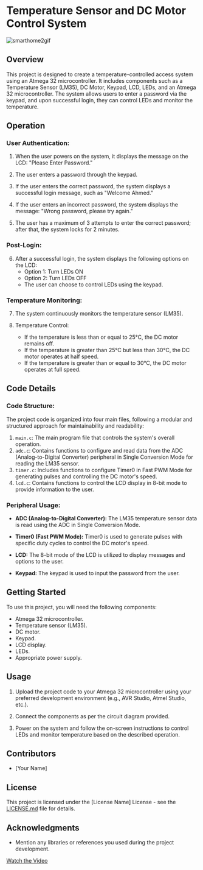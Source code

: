 # Temperature Sensor and DC Motor Control System


![smarthome2gif](https://github.com/HashimAbdulaziz/AVR_Projects/assets/88584784/9318dac0-4921-4858-9f0a-768bee311ac7)

## Overview

This project is designed to create a temperature-controlled access system using an Atmega 32 microcontroller. It includes components such as a Temperature Sensor (LM35), DC Motor, Keypad, LCD, LEDs, and an Atmega 32 microcontroller. The system allows users to enter a password via the keypad, and upon successful login, they can control LEDs and monitor the temperature.

## Operation

### User Authentication:

1. When the user powers on the system, it displays the message on the LCD: "Please Enter Password."

2. The user enters a password through the keypad.

3. If the user enters the correct password, the system displays a successful login message, such as "Welcome Ahmed."

4. If the user enters an incorrect password, the system displays the message: "Wrong password, please try again."

5. The user has a maximum of 3 attempts to enter the correct password; after that, the system locks for 2 minutes.

### Post-Login:

6. After a successful login, the system displays the following options on the LCD:
   - Option 1: Turn LEDs ON
   - Option 2: Turn LEDs OFF
   - The user can choose to control LEDs using the keypad.

### Temperature Monitoring:

7. The system continuously monitors the temperature sensor (LM35).

8. Temperature Control:
   - If the temperature is less than or equal to 25°C, the DC motor remains off.
   - If the temperature is greater than 25°C but less than 30°C, the DC motor operates at half speed.
   - If the temperature is greater than or equal to 30°C, the DC motor operates at full speed.

## Code Details

### Code Structure:

The project code is organized into four main files, following a modular and structured approach for maintainability and readability:

1. `main.c`: The main program file that controls the system's overall operation.
2. `adc.c`: Contains functions to configure and read data from the ADC (Analog-to-Digital Converter) peripheral in Single Conversion Mode for reading the LM35 sensor.
3. `timer.c`: Includes functions to configure Timer0 in Fast PWM Mode for generating pulses and controlling the DC motor's speed.
4. `lcd.c`: Contains functions to control the LCD display in 8-bit mode to provide information to the user.

### Peripheral Usage:

- **ADC (Analog-to-Digital Converter):** The LM35 temperature sensor data is read using the ADC in Single Conversion Mode.

- **Timer0 (Fast PWM Mode):** Timer0 is used to generate pulses with specific duty cycles to control the DC motor's speed.

- **LCD:** The 8-bit mode of the LCD is utilized to display messages and options to the user.

- **Keypad:** The keypad is used to input the password from the user.

## Getting Started

To use this project, you will need the following components:

- Atmega 32 microcontroller.
- Temperature sensor (LM35).
- DC motor.
- Keypad.
- LCD display.
- LEDs.
- Appropriate power supply.

## Usage

1. Upload the project code to your Atmega 32 microcontroller using your preferred development environment (e.g., AVR Studio, Atmel Studio, etc.).

2. Connect the components as per the circuit diagram provided.

3. Power on the system and follow the on-screen instructions to control LEDs and monitor temperature based on the described operation.

## Contributors

- [Your Name]

## License

This project is licensed under the [License Name] License - see the [LICENSE.md](LICENSE.md) file for details.

## Acknowledgments

- Mention any libraries or references you used during the project development.


[Watch the Video](https://youtu.be/VYtzk74cG7g?si=wK7G9-axvKZvmHMZ)
